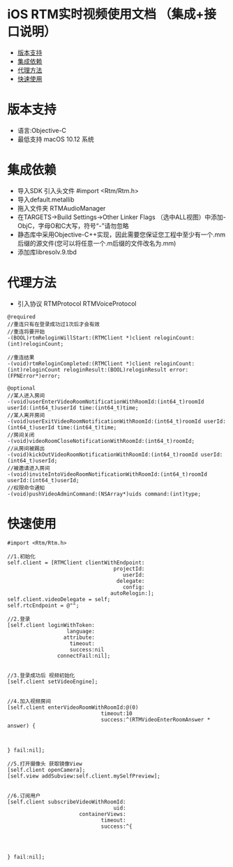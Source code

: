 
iOS RTM实时视频使用文档 （集成+接口说明）
================================

* [版本支持](#版本支持)
* [集成依赖](#集成依赖)
* [代理方法](#代理方法)
* [快速使用](#快速使用)


<a id="版本支持">版本支持</a>
================
* 语言:Objective-C  
* 最低支持 macOS 10.12 系统



<a id="集成依赖">集成依赖</a>
================
* 导入SDK 引入头文件 #import <Rtm/Rtm.h>
* 导入default.metallib
* 拖入文件夹 RTMAudioManager
* 在TARGETS->Build Settings->Other Linker Flags （选中ALL视图）中添加-ObjC，字母O和C大写，符号“-”请勿忽略
* 静态库中采用Objective-C++实现，因此需要您保证您工程中至少有一个.mm后缀的源文件(您可以将任意一个.m后缀的文件改名为.mm)
* 添加库libresolv.9.tbd




<a id="代理方法">代理方法</a>
================
* 引入协议 RTMProtocol  RTMVoiceProtocol
    
```objc
@required
//重连只有在登录成功过1次后才会有效
//重连将要开始
-(BOOL)rtmReloginWillStart:(RTMClient *)client reloginCount:(int)reloginCount;

//重连结果
-(void)rtmReloginCompleted:(RTMClient *)client reloginCount:(int)reloginCount reloginResult:(BOOL)reloginResult error:(FPNError*)error;

@optional
//某人进入房间
-(void)userEnterVideoRoomNotificationWithRoomId:(int64_t)roomId userId:(int64_t)userId time:(int64_t)time;
//某人离开房间
-(void)userExitVideoRoomNotificationWithRoomId:(int64_t)roomId userId:(int64_t)userId time:(int64_t)time;
//房间关闭
-(void)videoRoomCloseNotificationWithRoomId:(int64_t)roomId;
//从房间被踢出
-(void)kickOutVideoRoomNotificationWithRoomId:(int64_t)roomId userId:(int64_t)userId;
//被邀请进入房间
-(void)inviteIntoVideoRoomNotificationWithRoomId:(int64_t)roomId userId:(int64_t)userId;
//权限命令通知
-(void)pushVideoAdminCommand:(NSArray*)uids command:(int)type;
```






<a id="快速使用">快速使用</a>
================
```objc
#import <Rtm/Rtm.h>

//1.初始化
self.client = [RTMClient clientWithEndpoint:
                                  projectId:
                                     userId:
                                   delegate:
                                     config:
                                 autoRelogin:];
self.client.videoDelegate = self;
self.rtcEndpoint = @"";

//2.登录
[self.client loginWithToken:
                   language:
                  attribute:
                    timeout:
                    success:nil 
                connectFail:nil];
                    
     
//3.登录成功后 视频初始化
[self.client setVideoEngine];
         
         
//4.加入视频房间
[self.client enterVideoRoomWithRoomId:@(0)
                              timeout:10
                              success:^(RTMVideoEnterRoomAnswer * answer) {

       
        
} fail:nil];

//5.打开摄像头 获取镜像View
[self.client openCamera];
[self.view addSubview:self.client.mySelfPreview];


//6.订阅用户
[self.client subscribeVideoWithRoomId:
                                  uid:
                       containerViews:
                              timeout:
                              success:^{
   
   

    
} fail:nil];




```




 



